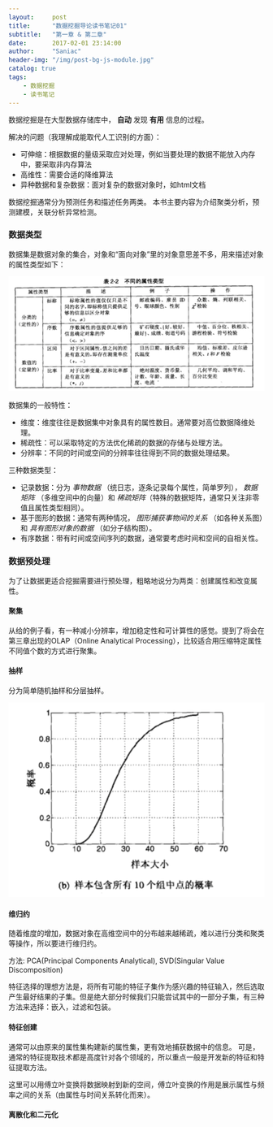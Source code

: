 ```yaml
---
layout:     post
title:      "数据挖掘导论读书笔记01"
subtitle:   "第一章 & 第二章"
date:       2017-02-01 23:14:00
author:     "Saniac"
header-img: "/img/post-bg-js-module.jpg"
catalog: true
tags:
    - 数据挖掘
    - 读书笔记
---
```


数据挖掘是在大型数据存储库中， **自动** 发现 **有用** 信息的过程。

解决的问题（我理解成能取代人工识别的方面）：

* 可伸缩：根据数据的量级采取应对处理，例如当要处理的数据不能放入内存中，要采取非内存算法
* 高维性：需要合适的降维算法
* 异种数据和复杂数据：面对复杂的数据对象时，如html文档

数据挖掘通常分为预测任务和描述任务两类。
本书主要内容为介绍聚类分析，预测建模，关联分析异常检测。

### 数据类型

数据集是数据对象的集合，对象和“面向对象”里的对象意思差不多，用来描述对象的属性类型如下：

![属性类型](img/md01/type-of-attribute.png)

数据集的一般特性：

* 维度：维度往往是数据集中对象具有的属性数目。通常要对高位数据降维处理。
* 稀疏性：可以采取特定的方法优化稀疏的数据的存储与处理方法。
* 分辨率：不同的时间或空间的分辨率往往得到不同的数据处理结果。

三种数据类型：

* 记录数据：分为 _事物数据_ （统日志，逐条记录每个属性，简单罗列）， _数据矩阵_ （多维空间中的向量）和 _稀疏矩阵_（特殊的数据矩阵，通常只关注非零值且属性类型相同）。
* 基于图形的数据：通常有两种情况， _图形捕获事物间的关系_ （如各种关系图）和 _具有图形对象的数据_ （如分子结构图）。
* 有序数据：带有时间或空间序列的数据，通常要考虑时间和空间的自相关性。

### 数据预处理

为了让数据更适合挖掘需要进行预处理，粗略地说分为两类：创建属性和改变属性。

#### 聚集

从给的例子看，有一种减小分辨率，增加稳定性和可计算性的感觉。提到了将会在第三章出现的OLAP（Online Analytical Processing），比较适合用压缩特定属性不同值个数的方式进行聚集。

#### 抽样

分为简单随机抽样和分层抽样。

![选择合适的样本容量](img/md01/ybrl.png)

#### 维归约

随着维度的增加，数据对象在高维空间中的分布越来越稀疏，难以进行分类和聚类等操作，所以要进行维归约。

方法: PCA(Principal Components Analytical), SVD(Singular Value Discomposition)

特征选择的理想方法是，将所有可能的特征子集作为感兴趣的特征输入，然后选取产生最好结果的子集。但是绝大部分时候我们只能尝试其中的一部分子集，有三种方法来选择：嵌入，过滤和包装。

#### 特征创建

通常可以由原来的属性集构建新的属性集，更有效地捕获数据中的信息。
可是，通常的特征提取技术都是高度针对各个领域的，所以重点一般是开发新的特征和特征提取方法。

这里可以用傅立叶变换将数据映射到新的空间，傅立叶变换的作用是展示属性与频率之间的关系（由属性与时间关系转化而来）。

#### 离散化和二元化

